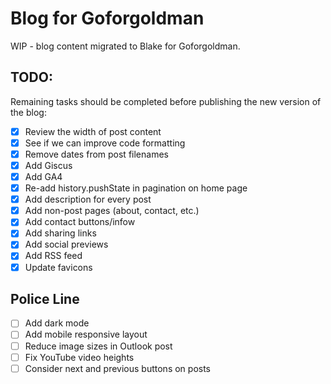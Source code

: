 # Blog for Goforgoldman

WIP - blog content migrated to Blake for Goforgoldman.

## TODO:

Remaining tasks should be completed before publishing the new version of the blog:

- [x] Review the width of post content
- [x] See if we can improve code formatting
- [x] Remove dates from post filenames
- [x] Add Giscus
- [x] Add GA4
- [x] Re-add history.pushState in pagination on home page
- [x] Add description for every post
- [x] Add non-post pages (about, contact, etc.)
- [x] Add contact buttons/infow
- [x] Add sharing links
- [x] Add social previews
- [x] Add RSS feed
- [x] Update favicons

Police Line
---

- [ ] Add dark mode
- [ ] Add mobile responsive layout
- [ ] Reduce image sizes in Outlook post
- [ ] Fix YouTube video heights
- [ ] Consider next and previous buttons on posts
